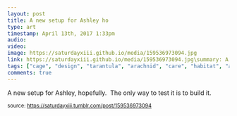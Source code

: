 ```yaml
---
layout: post
title: A new setup for Ashley ho
type: art
timestamp: April 13th, 2017 1:33pm
audio: 
video: 
image: https://saturdayxiii.github.io/media/159536973094.jpg
link: https://saturdayxiii.github.io/media/159536973094.jpg\summary: A new setup for Ashley, hopefully. The only way to test it is to build it.
tags: ["cage", "design", "tarantula", "arachnid", "care", "habitat", "acrylic"]
comments: true
---
```


A new setup for Ashley, hopefully.  The only way to test it is to build it.
 
  
<small>source: https://saturdayxiii.tumblr.com/post/159536973094</small>